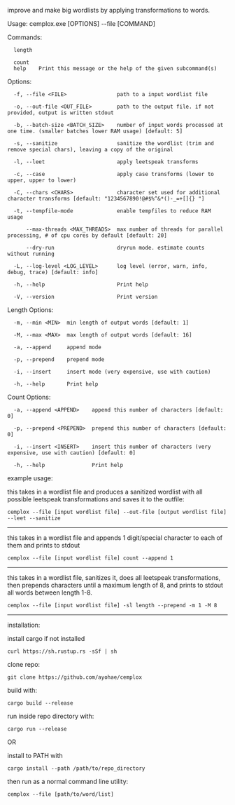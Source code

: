 improve and make big wordlists by applying transformations to words. 

Usage: cemplox.exe [OPTIONS] --file <FILE> [COMMAND]

Commands:

      length
      
      count
      help    Print this message or the help of the given subcommand(s)

Options:

      -f, --file <FILE>                path to a input wordlist file
      
      -o, --out-file <OUT_FILE>        path to the output file. if not provided, output is written stdout
      
      -b, --batch-size <BATCH_SIZE>    number of input words processed at one time. (smaller batches lower RAM usage) [default: 5]
      
      -s, --sanitize                   sanitize the wordlist (trim and remove special chars), leaving a copy of the original
      
      -l, --leet                       apply leetspeak transforms
      
      -c, --case                       apply case transforms (lower to upper, upper to lower)
      
      -C, --chars <CHARS>              character set used for additional character transforms [default: "1234567890!@#$%^&*()-_=+[]{} "]
      
      -t, --tempfile-mode              enable tempfiles to reduce RAM usage
      
          --max-threads <MAX_THREADS>  max number of threads for parallel processing, # of cpu cores by default [default: 20]
          
          --dry-run                    dryrun mode. estimate counts without running
          
      -L, --log-level <LOG_LEVEL>      log level (error, warn, info, debug, trace) [default: info]
      
      -h, --help                       Print help
      
      -V, --version                    Print version


Length Options:

      -m, --min <MIN>  min length of output words [default: 1]
      
      -M, --max <MAX>  max length of output words [default: 16]
      
      -a, --append     append mode
      
      -p, --prepend    prepend mode
      
      -i, --insert     insert mode (very expensive, use with caution)
      
      -h, --help       Print help


Count Options:

      -a, --append <APPEND>    append this number of characters [default: 0]
      
      -p, --prepend <PREPEND>  prepend this number of characters [default: 0]
      
      -i, --insert <INSERT>    insert this number of characters (very expensive, use with caution) [default: 0]
      
      -h, --help               Print help




example usage:

this takes in a wordlist file and produces a sanitized wordlist with all possible leetspeak transformations and saves it to the outfile:

    cemplox --file [input wordlist file] --out-file [output wordlist file] --leet --sanitize

--------------------------

this takes in a wordlist file and appends 1 digit/special character to each of them and prints to stdout

    cemplox --file [input wordlist file] count --append 1

--------------------------

this takes in a wordlist file, sanitizes it, does all leetspeak transformations, then prepends characters until a maximum length of 8, and prints to stdout all words between length 1-8.

    cemplox --file [input wordlist file] -sl length --prepend -m 1 -M 8

--------------------------
  
installation:

install cargo if not installed

    curl https://sh.rustup.rs -sSf | sh

clone repo:

    git clone https://github.com/ayohae/cemplox

build with: 

    cargo build --release

run inside repo directory with: 

    cargo run --release

OR

install to PATH with

    cargo install --path /path/to/repo_directory 

then run as a normal command line utility: 

    cemplox --file [path/to/word/list]
